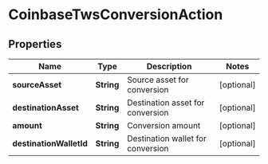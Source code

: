 
# CoinbaseTwsConversionAction

## Properties
Name | Type | Description | Notes
------------ | ------------- | ------------- | -------------
**sourceAsset** | **String** | Source asset for conversion |  [optional]
**destinationAsset** | **String** | Destination asset for conversion |  [optional]
**amount** | **String** | Conversion amount |  [optional]
**destinationWalletId** | **String** | Destination wallet for conversion |  [optional]



